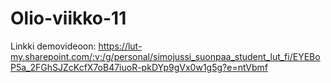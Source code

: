 # Olio-viikko-11
Linkki demovideoon:
https://lut-my.sharepoint.com/:v:/g/personal/simojussi_suonpaa_student_lut_fi/EYEBoP5a_2FGhSJZcKcfX7oB47iuoR-pkDYp9gVx0w1g5g?e=ntVbmf 
